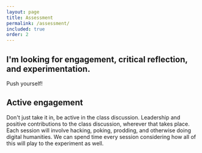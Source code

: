 ```yaml
---
layout: page
title: Assessment
permalink: /assessment/
included: true
order: 2
---
```


## I'm looking for engagement, critical reflection, and experimentation.

Push yourself!

## Active engagement
Don't just take it in, be active in the class discussion. Leadership and positive contributions to the class discussion, wherever that takes place. Each session will involve hacking, poking, prodding, and otherwise doing digital humanities. We can spend time every session considering how all of this will play to the experiment as well.

